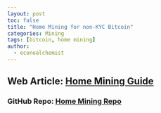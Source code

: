 ```yaml
---
layout: post
toc: false
title: "Home Mining for non-KYC Bitcoin"
categories: Mining
tags: [bitcoin, home mining]
author:
  - econoalchemist
---
```

## Web Article: [Home Mining Guide](https://homemining.econoalchemist.com)
### GitHub Repo: [Home Mining Repo](https://github.com/econoalchemist/Home-Mining)
